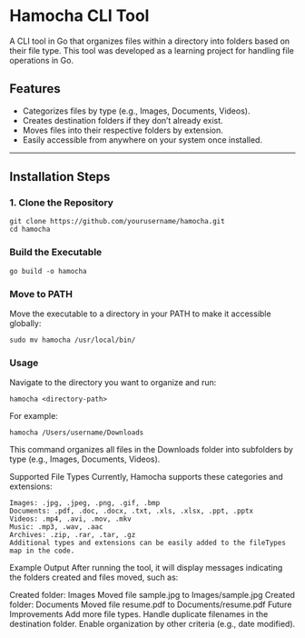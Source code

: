 # Hamocha CLI Tool

A CLI tool in Go that organizes files within a directory into folders based on their file type. This tool was developed as a learning project for handling file operations in Go.

## Features
- Categorizes files by type (e.g., Images, Documents, Videos).
- Creates destination folders if they don’t already exist.
- Moves files into their respective folders by extension.
- Easily accessible from anywhere on your system once installed.

---

## Installation Steps

### 1. Clone the Repository


```
git clone https://github.com/yourusername/hamocha.git
cd hamocha
```

### Build the Executable
```
go build -o hamocha
```
### Move to PATH
Move the executable to a directory in your PATH to make it accessible globally:

```
sudo mv hamocha /usr/local/bin/
```

### Usage
Navigate to the directory you want to organize and run:

```
hamocha <directory-path>
````

For example:

```
hamocha /Users/username/Downloads
````

This command organizes all files in the Downloads folder into subfolders by type (e.g., Images, Documents, Videos).

Supported File Types
Currently, Hamocha supports these categories and extensions:

```
Images: .jpg, .jpeg, .png, .gif, .bmp
Documents: .pdf, .doc, .docx, .txt, .xls, .xlsx, .ppt, .pptx
Videos: .mp4, .avi, .mov, .mkv
Music: .mp3, .wav, .aac
Archives: .zip, .rar, .tar, .gz
Additional types and extensions can be easily added to the fileTypes map in the code.
```

Example Output
After running the tool, it will display messages indicating the folders created and files moved, such as:

Created folder: Images
Moved file sample.jpg to Images/sample.jpg
Created folder: Documents
Moved file resume.pdf to Documents/resume.pdf
Future Improvements
Add more file types.
Handle duplicate filenames in the destination folder.
Enable organization by other criteria (e.g., date modified).
